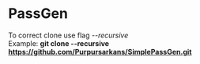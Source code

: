 # PassGen

To correct clone use flag _*--recursive*_  
Example: **git clone --recursive https://github.com/Purpursarkans/SimplePassGen.git**
